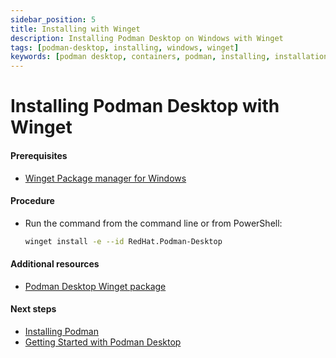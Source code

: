 ```yaml
---
sidebar_position: 5
title: Installing with Winget
description: Installing Podman Desktop on Windows with Winget
tags: [podman-desktop, installing, windows, winget]
keywords: [podman desktop, containers, podman, installing, installation, windows, winget]
---
```


# Installing Podman Desktop with Winget

#### Prerequisites

- [Winget Package manager for Windows](https://aka.ms/getwinget)

#### Procedure

- Run the command from the command line or from PowerShell:

  ```sh
  winget install -e --id RedHat.Podman-Desktop
  ```

#### Additional resources

- [Podman Desktop Winget package](https://winget.run/pkg/RedHat/Podman-Desktop)

#### Next steps

- [Installing Podman](installing-podman-with-podman-desktop)
- [Getting Started with Podman Desktop](/docs/getting-started/getting-started)
